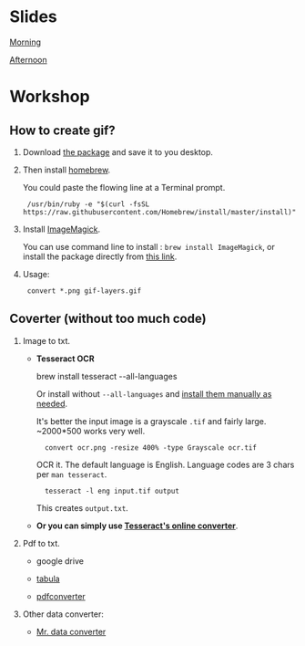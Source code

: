# Slides

[Morning]()

[Afternoon]()

# Workshop 

## How to create gif? 

1. Download [the package](https://share.weiyun.com/4e6e4205774add9bdea33c0e4378d0e5) and save it to you desktop. 

2. Then install [homebrew](https://brew.sh/).

    You could paste the flowing line at a Terminal prompt.
    
        /usr/bin/ruby -e "$(curl -fsSL https://raw.githubusercontent.com/Homebrew/install/master/install)"

3. Install [ImageMagick](https://www.imagemagick.org/script/index.php).

    You can use command line to install : `brew install ImageMagick`, or install the package directly from [this link](https://www.imagemagick.org/script/download.php).
    

4. Usage:
    
    
        convert *.png gif-layers.gif


## Coverter (without too much code)

1. Image to txt. 

    * **Tesseract OCR**
  
        brew install tesseract --all-languages

        Or install without `--all-languages` and [install them manually as needed](http://blog.philippklaus.de/2011/01/chinese-ocr/).

        It's better the input image is a grayscale `.tif` and fairly large. ~2000*500 works very well.

            convert ocr.png -resize 400% -type Grayscale ocr.tif

        OCR it. The default language is English. Language codes are 3 chars per `man tesseract`.

            tesseract -l eng input.tif output

        This creates `output.txt`.


    * **Or you can simply use [Tesseract's online converter](Tesseract)**.

2. Pdf to txt. 

    * google drive
    
    * [tabula](http://tabula.technology/)
    
    * [pdfconverter](https://pdftables.com/)

3. Other data converter: 

    * [Mr. data converter](http://shancarter.github.io/mr-data-converter/)



